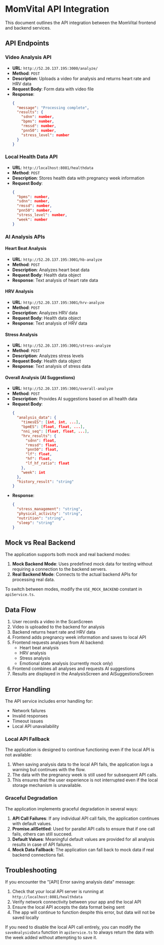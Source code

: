 # MomVital API Integration

This document outlines the API integration between the MomVital frontend and backend services.

## API Endpoints

### Video Analysis API
- **URL**: `http://52.20.137.195:3000/analyze/`
- **Method**: `POST`
- **Description**: Uploads a video for analysis and returns heart rate and HRV data
- **Request Body**: Form data with video file
- **Response**:
  ```json
  {
    "message": "Processing complete",
    "results": {
      "sdnn": number,
      "bpms": number,
      "rmssd": number,
      "pnn50": number,
      "stress_level": number
    }
  }
  ```

### Local Health Data API
- **URL**: `http://localhost:8081/healthdata`
- **Method**: `POST`
- **Description**: Stores health data with pregnancy week information
- **Request Body**:
  ```json
  {
    "bpms": number,
    "sdnn": number,
    "rmssd": number,
    "pnn50": number,
    "stress_level": number,
    "week": number
  }
  ```

### AI Analysis APIs

#### Heart Beat Analysis
- **URL**: `http://52.20.137.195:3001/hb-analyze`
- **Method**: `POST`
- **Description**: Analyzes heart beat data
- **Request Body**: Health data object
- **Response**: Text analysis of heart rate data

#### HRV Analysis
- **URL**: `http://52.20.137.195:3001/hrv-analyze`
- **Method**: `POST`
- **Description**: Analyzes HRV data
- **Request Body**: Health data object
- **Response**: Text analysis of HRV data

#### Stress Analysis
- **URL**: `http://52.20.137.195:3001/stress-analyze`
- **Method**: `POST`
- **Description**: Analyzes stress levels
- **Request Body**: Health data object
- **Response**: Text analysis of stress data

#### Overall Analysis (AI Suggestions)
- **URL**: `http://52.20.137.195:3001/overall-analyze`
- **Method**: `POST`
- **Description**: Provides AI suggestions based on all health data
- **Request Body**:
  ```json
  {
    "analysis_data": {
      "timesES": [int, int, ...],
      "bpmES": [float, float, ...],
      "nni_seq": [float, float, ...],
      "hrv_results": {
        "sdnn": float,
        "rmssd": float,
        "pnn50": float,
        "lf": float,
        "hf": float,
        "lf_hf_ratio": float
      },
      "week": int
    },
    "history_result": "string"
  }
  ```
- **Response**:
  ```json
  {
    "stress_management": "string",
    "physical_activity": "string",
    "nutrition": "string",
    "sleep": "string"
  }
  ```

## Mock vs Real Backend

The application supports both mock and real backend modes:

1. **Mock Backend Mode**: Uses predefined mock data for testing without requiring a connection to the backend servers.
2. **Real Backend Mode**: Connects to the actual backend APIs for processing real data.

To switch between modes, modify the `USE_MOCK_BACKEND` constant in `apiService.ts`.

## Data Flow

1. User records a video in the ScanScreen
2. Video is uploaded to the backend for analysis
3. Backend returns heart rate and HRV data
4. Frontend adds pregnancy week information and saves to local API
5. Frontend requests analyses from AI backend:
   - Heart beat analysis
   - HRV analysis
   - Stress analysis
   - Emotional state analysis (currently mock only)
6. Frontend combines all analyses and requests AI suggestions
7. Results are displayed in the AnalysisScreen and AiSuggestionsScreen

## Error Handling

The API service includes error handling for:
- Network failures
- Invalid responses
- Timeout issues
- Local API unavailability

### Local API Fallback

The application is designed to continue functioning even if the local API is not available:

1. When saving analysis data to the local API fails, the application logs a warning but continues with the flow.
2. The data with the pregnancy week is still used for subsequent API calls.
3. This ensures that the user experience is not interrupted even if the local storage mechanism is unavailable.

### Graceful Degradation

The application implements graceful degradation in several ways:

1. **API Call Failures**: If any individual API call fails, the application continues with default values.
2. **Promise.allSettled**: Used for parallel API calls to ensure that if one call fails, others can still succeed.
3. **Default Values**: Meaningful default values are provided for all analysis results in case of API failures.
4. **Mock Data Fallback**: The application can fall back to mock data if real backend connections fail.

## Troubleshooting

If you encounter the "[API] Error saving analysis data" message:

1. Check that your local API server is running at `http://localhost:8081/healthdata`
2. Verify network connectivity between your app and the local API
3. Ensure the local API accepts the data format being sent
4. The app will continue to function despite this error, but data will not be saved locally

If you need to disable the local API call entirely, you can modify the `saveAnalysisData` function in `apiService.ts` to always return the data with the week added without attempting to save it. 